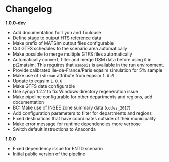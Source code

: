 # Changelog

**1.0.0-dev**

- Add documentation for Lyon and Toulouse
- Define stage to output HTS reference data
- Make prefix of MATSim output files configurable
- Cut GTFS schedules to the scenario area automatically
- Make possible to merge multiple GTFS files automatically
- Automatically convert, filter and merge OSM data before using it in pt2matsim. This requires that `osmosis` is available in the run environment.
- Provide calibrated Île-de-France/Paris eqasim simulation for 5% sample
- Make use of `isUrban` attribute from eqasim `1.0.6`
- Update to eqasim `1.0.6`
- Make GTFS date configurable
- Use synpp 1.2.2 to fix Windows directory regeneration issue
- Make pipeline configurable for other departments and regions, add documentation
- BC: Make use of INSEE zone summary data (`codes_2017`)
- Add configuration parameters to filter for departments and regions
- Fixed destinations that have coordinates outside of their municipality
- Make error message for runtime dependencies more verbose
- Switch default instructions to Anaconda

**1.0.0**

- Fixed dependency issue for ENTD scenario
- Initial public version of the pipeline
